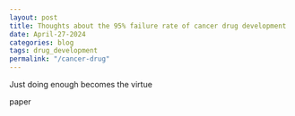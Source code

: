 ```yaml
---
layout: post
title: Thoughts about the 95% failure rate of cancer drug development
date: April-27-2024
categories: blog
tags: drug_development
permalink: "/cancer-drug"
---
```


Just doing enough becomes the virtue

paper
